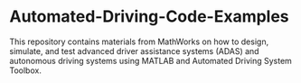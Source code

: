 # Automated-Driving-Code-Examples
This repository contains materials from MathWorks on how to design, simulate, and test advanced driver assistance systems (ADAS) and autonomous driving systems using MATLAB and Automated Driving System Toolbox.
